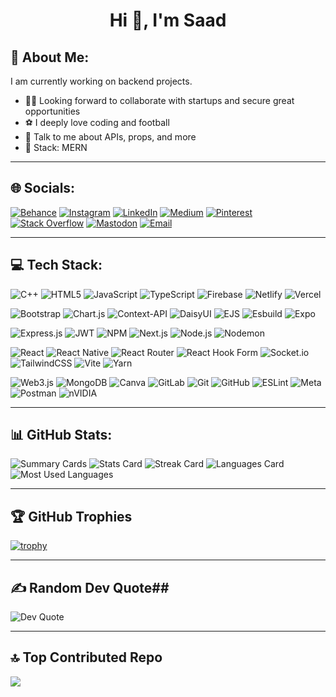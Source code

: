 <h1 align="center">Hi 👋, I'm Saad </h1>

## 💫 About Me:
I am currently working on backend projects.  
- 👨‍💻 Looking forward to collaborate with startups and secure great opportunities  
- ⚽ I deeply love coding and football  
- 🧠 Talk to me about APIs, props, and more  
- 🧰 Stack: MERN  

---

## 🌐 Socials:

[![Behance](https://img.shields.io/badge/Behance-1769FF?style=for-the-badge&logo=behance&logoColor=white)](https://www.behance.net/)
[![Instagram](https://img.shields.io/badge/Instagram-E4405F?style=for-the-badge&logo=instagram&logoColor=white)](https://www.instagram.com/)
[![LinkedIn](https://img.shields.io/badge/LinkedIn-0A66C2?style=for-the-badge&logo=linkedin&logoColor=white)](https://www.linkedin.com/)
[![Medium](https://img.shields.io/badge/Medium-000000?style=for-the-badge&logo=medium&logoColor=white)](https://medium.com/)
[![Pinterest](https://img.shields.io/badge/Pinterest-BD081C?style=for-the-badge&logo=pinterest&logoColor=white)](https://www.pinterest.com/)
[![Stack Overflow](https://img.shields.io/badge/Stack%20Overflow-F58025?style=for-the-badge&logo=stackoverflow&logoColor=white)](https://stackoverflow.com/)
[![Mastodon](https://img.shields.io/badge/Mastodon-6364FF?style=for-the-badge&logo=mastodon&logoColor=white)](https://mastodon.social/)
[![Email](https://img.shields.io/badge/Email-D14836?style=for-the-badge&logo=gmail&logoColor=white)](mailto:youremail@example.com)

---

## 💻 Tech Stack:

![C++](https://img.shields.io/badge/C++-00599C?style=for-the-badge&logo=c%2B%2B&logoColor=white)
![HTML5](https://img.shields.io/badge/HTML5-E34F26?style=for-the-badge&logo=html5&logoColor=white)
![JavaScript](https://img.shields.io/badge/JAVASCRIPT-F7DF1E?style=for-the-badge&logo=javascript&logoColor=black)
![TypeScript](https://img.shields.io/badge/TYPESCRIPT-3178C6?style=for-the-badge&logo=typescript&logoColor=white)
![Firebase](https://img.shields.io/badge/FIREBASE-FFCA28?style=for-the-badge&logo=firebase)
![Netlify](https://img.shields.io/badge/NETLIFY-00C7B7?style=for-the-badge&logo=netlify&logoColor=white)
![Vercel](https://img.shields.io/badge/VERCEL-000000?style=for-the-badge&logo=vercel&logoColor=white)

![Bootstrap](https://img.shields.io/badge/BOOTSTRAP-7952B3?style=for-the-badge&logo=bootstrap&logoColor=white)
![Chart.js](https://img.shields.io/badge/CHART.JS-FF6384?style=for-the-badge&logo=chartdotjs)
![Context-API](https://img.shields.io/badge/CONTEXT--API-61DAFB?style=for-the-badge&logo=react)
![DaisyUI](https://img.shields.io/badge/DAISYUI-4B5563?style=for-the-badge&logo=daisyui)
![EJS](https://img.shields.io/badge/EJS-555555?style=for-the-badge&logo=ejs)
![Esbuild](https://img.shields.io/badge/ESBUILD-FFCF00?style=for-the-badge&logo=esbuild&logoColor=black)
![Expo](https://img.shields.io/badge/EXPO-000020?style=for-the-badge&logo=expo)

![Express.js](https://img.shields.io/badge/EXPRESS.JS-000000?style=for-the-badge&logo=express)
![JWT](https://img.shields.io/badge/JWT-000000?style=for-the-badge&logo=jsonwebtokens&logoColor=white)
![NPM](https://img.shields.io/badge/NPM-CB3837?style=for-the-badge&logo=npm)
![Next.js](https://img.shields.io/badge/NEXT-000000?style=for-the-badge&logo=nextdotjs)
![Node.js](https://img.shields.io/badge/NODE.JS-339933?style=for-the-badge&logo=node.js)
![Nodemon](https://img.shields.io/badge/NODEMON-76D04B?style=for-the-badge&logo=nodemon)

![React](https://img.shields.io/badge/REACT-20232A?style=for-the-badge&logo=react)
![React Native](https://img.shields.io/badge/REACT%20NATIVE-61DAFB?style=for-the-badge&logo=react&logoColor=black)
![React Router](https://img.shields.io/badge/REACT%20ROUTER-CA4245?style=for-the-badge&logo=react-router)
![React Hook Form](https://img.shields.io/badge/REACT%20HOOK%20FORM-EC5990?style=for-the-badge&logo=reacthookform&logoColor=white)
![Socket.io](https://img.shields.io/badge/SOCKET.IO-010101?style=for-the-badge&logo=socketdotio)
![TailwindCSS](https://img.shields.io/badge/TAILWINDCSS-06B6D4?style=for-the-badge&logo=tailwindcss)
![Vite](https://img.shields.io/badge/VITE-646CFF?style=for-the-badge&logo=vite&logoColor=white)
![Yarn](https://img.shields.io/badge/YARN-2C8EBB?style=for-the-badge&logo=yarn)

![Web3.js](https://img.shields.io/badge/WEB3.JS-F16822?style=for-the-badge&logo=web3dotjs)
![MongoDB](https://img.shields.io/badge/MONGODB-47A248?style=for-the-badge&logo=mongodb&logoColor=white)
![Canva](https://img.shields.io/badge/CANVA-00C4CC?style=for-the-badge&logo=canva)
![GitLab](https://img.shields.io/badge/GITLAB-FC6D26?style=for-the-badge&logo=gitlab)
![Git](https://img.shields.io/badge/GIT-F05032?style=for-the-badge&logo=git)
![GitHub](https://img.shields.io/badge/GITHUB-181717?style=for-the-badge&logo=github)
![ESLint](https://img.shields.io/badge/ESLINT-4B32C3?style=for-the-badge&logo=eslint)
![Meta](https://img.shields.io/badge/META-0866FF?style=for-the-badge&logo=meta&logoColor=white)
![Postman](https://img.shields.io/badge/POSTMAN-FF6C37?style=for-the-badge&logo=postman)
![nVIDIA](https://img.shields.io/badge/NVIDIA-76B900?style=for-the-badge&logo=nvidia&logoColor=white)

---

## 📊 GitHub Stats:
![Summary Cards](https://github-profile-summary-cards.vercel.app/api/cards/profile-details?username=saad89-ux&theme=github_dark)
![Stats Card](https://github-profile-summary-cards.vercel.app/api/cards/stats?username=saad89-ux&theme=github_dark)
![Streak Card](https://github-profile-summary-cards.vercel.app/api/cards/productive-time?username=saad89-ux&theme=github_dark&utcOffset=+5)
![Languages Card](https://github-profile-summary-cards.vercel.app/api/cards/repos-per-language?username=saad89-ux&theme=github_dark)
![Most Used Languages](https://github-profile-summary-cards.vercel.app/api/cards/most-commit-language?username=saad89-ux&theme=github_dark)

---

## 🏆 GitHub Trophies


[![trophy](https://github-profile-trophy.vercel.app/?username=saad89-ux&theme=discord&no-frame=true&margin-w=15)](https://github.com/ryo-ma/github-profile-trophy)



---

## ✍️ Random Dev Quote## 

![Dev Quote](https://quotes-github-readme.vercel.app/api?type=horizontal&theme=dark)


---

## 🔝 Top Contributed Repo
![](https://github-contributor-stats.vercel.app/api?username=your-username&limit=1&theme=radical&combine_all_yearly_contributions=true)




